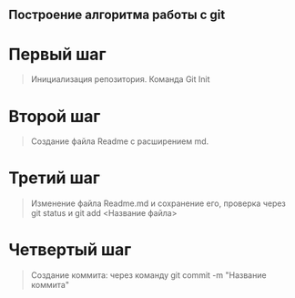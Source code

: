## Построение алгоритма работы с git
# Первый шаг
>Инициализация репозитория. Команда Git Init
# Второй шаг
>Создание файла Readme с расширением md.
# Третий шаг
> Изменение файла Readme.md и сохранение его, проверка через git status и git add <Название файла>
# Четвертый шаг 
> Создание коммита: через команду git commit -m "Название коммита"
